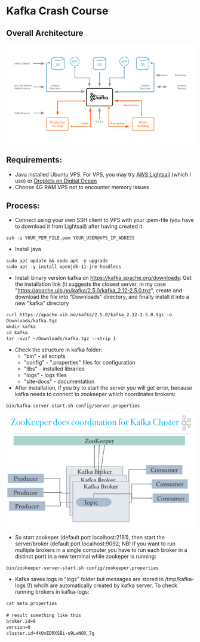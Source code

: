 # Kafka Crash Course

## Overall Architecture
![kafka architecture](./assets/kafka-architecture.png?raw=true "kafka architecture")

## Requirements:
- Java installed Ubuntu VPS. For VPS, you may try <a href="https://aws.amazon.com/lightsail/">AWS Lightsail</a> (which I use) or <a href="https://www.digitalocean.com/products/droplets/"> Droplets on Digital Ocean </a>
- Choose 4G RAM VPS not to encounter memory issues

## Process:
- Connect using your own SSH client to VPS with your .pem-file (you have to download it from Lightsail) after having created it:
```
ssh -i YOUR_PEM_FILE.pem YOUR_USER@VPS_IP_ADDESS
```

- Install java
```
sudo apt update && sudo apt -y upgrade
sudo apt -y install openjdk-11-jre-headless
```
- Install binary version kafka on https://kafka.apache.org/downloads: Get the installation link (it suggests the closest server, in my case "https://apache.uib.no/kafka/2.5.0/kafka_2.12-2.5.0.tgz", create and download the file into "Downloads" directory, and finally install it into a new "kafka" directory 
```
curl https://apache.uib.no/kafka/2.5.0/kafka_2.12-2.5.0.tgz -o Downloads/kafka.tgz
mkdir kafka
cd kafka
tar -xvzf ~/Downloads/kafka.tgz --strip 1
```
- Check the structure in kafka folder:
  - "bin" - all scripts
  - "config" - ".properties" files for configuration
  - "libs" - installed libraries
  - "logs" - logs files
  - "site-docs" - documentation
- After installation, if you try to start the server you will get error, because kafka needs to connect to zookeeper which coordinates brokers:
```
bin/kafka-server-start.sh config/server.properties
```
![ZooKeeper](./assets/zookeper-coordination.png?raw=true "ZooKeeper")

- So start zookeper (default port localhost:2181), then start the server/broker (default port localhost:9092; NB! If you want to run multiple brokers in a single computer you have to run each broker in a distinct port) in a new terminal while zookeper is running:
```
bin/zookeeper-server-start.sh config/zookeeper.properties
```
- Kafka saves logs in "logs" folder but messages are stored in /tmp/kafka-logs (!) whcih are automatically created by kafka server. To check running brokers in kafka-logs:  
```
cat meta.properties

# result something like this
broker.id=0
version=0
cluster.id=4kUvEDRXSBi-u9LwNOX_7g
```



